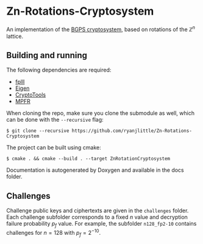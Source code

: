 # Zn-Rotations-Cryptosystem

An implementation of the [BGPS cryptosystem](https://eprint.iacr.org/2021/1548.pdf), based on rotations of the $\mathbb{Z}^n$ lattice.

## Building and running 

The following dependencies are required:
- [fplll](https://github.com/fplll/fplll) 
- [Eigen](https://eigen.tuxfamily.org)
- [CryptoTools](https://github.com/ladnir/cryptoTools)
- [MPFR](https://www.mpfr.org/)

When cloning the repo, make sure you clone the submodule as well, which can be done with the `--recursive` flag:

`$ git clone --recursive https://github.com/ryanjlittle/Zn-Rotations-Cryptosystem`

The project can be built using cmake:

`$ cmake . && cmake --build . --target ZnRotationCryptosystem`

Documentation is autogenerated by Doxygen and available in the docs folder.

## Challenges
Challenge public keys and ciphertexts are given in the `challenges` folder. Each challenge subfolder corresponds to a fixed $n$ value and decryption failure probability $p_f$ value. For example, the subfolder `n128_fp2-10` contains challenges for $n=128$ with $p_f=2^{-10}$.

